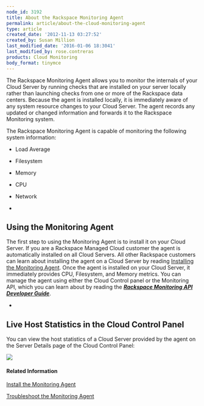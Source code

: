 ```yaml
---
node_id: 3192
title: About the Rackspace Monitoring Agent
permalink: article/about-the-cloud-monitoring-agent
type: article
created_date: '2012-11-13 03:27:52'
created_by: Susan Million
last_modified_date: '2016-01-06 18:3041'
last_modified_by: rose.contreras
products: Cloud Monitoring
body_format: tinymce
---
```


The Rackspace Monitoring Agent allows you to monitor the internals of
your Cloud Server by running checks that are installed on your server
locally rather than launching checks from one or more of the Rackspace
data centers. Because the agent is installed locally, it is immediately
aware of any system resource changes to your Cloud Server. The agent
records any updated or changed information and forwards it to the
Rackspace Monitoring system. 

The Rackspace Monitoring Agent is capable of monitoring the following
system information:

-   Load Average
-   Filesystem
-   Memory
-   CPU
-   Network

 
-

Using the Monitoring Agent
--------------------------

The first step to using the Monitoring Agent is to install it on your
Cloud Server. If you are a Rackspace Managed Cloud customer the agent is
automatically installed on all Cloud Servers. All other Rackspace
customers can learn about installing the agent on a Cloud Server by
reading [Installing the Monitoring
Agent](http://www.rackspace.com/knowledge_center/article/install-and-configure-the-rackspace-monitoring-agent "Install the Monitoring Agent").
Once the agent is installed on your Cloud Server, it immediately
provides CPU, Filesystem, and Memory metrics. You can manage the agent
using either the Cloud Control panel or the Monitoring API, which you
can learn about by reading the [***Rackspace Monitoring API Developer
Guide***](https://developer.rackspace.com/docs/cloud-monitoring/v1/developer-guide/ "Rackspace Monitoring API Developer Guide"). 

 
-

Live Host Statistics in the Cloud Control Panel
-----------------------------------------------

You can view the host statistics of a Cloud Server provided by the agent
on the Server Details page of the Cloud Control Panel:

![](/knowledge_center/sites/default/files/field/image/ServerDetails_1.png)

#### Related Information

[Install the Monitoring
Agent](http://www.rackspace.com/knowledge_center/article/install-and-configure-the-rackspace-monitoring-agent "Install the Monitoring Agent Manually")

[Troubleshoot the Monitoring
Agent](http://www.rackspace.com/knowledge_center/article/troubleshooting-the-rackspace-monitoring-agent "Troubleshoot the Monitoring Agent")

